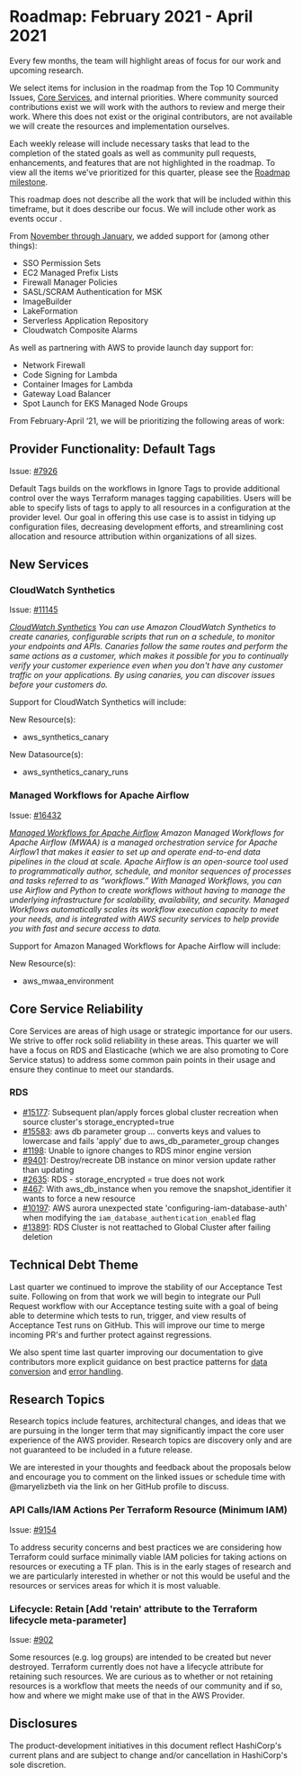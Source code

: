 # Roadmap:  February 2021 - April 2021

Every few months, the team will highlight areas of focus for our work and upcoming research.

We select items for inclusion in the roadmap from the Top 10 Community Issues, [Core Services](../contributing/core-services.md), and internal priorities. Where community sourced contributions exist we will work with the authors to review and merge their work. Where this does not exist or the original contributors, are not available we will create the resources and implementation ourselves.

Each weekly release will include necessary tasks that lead to the completion of the stated goals as well as community pull requests, enhancements, and features that are not highlighted in the roadmap. To view all the items we've prioritized for this quarter, please see the [Roadmap milestone](https://github.com/hashicorp/terraform-provider-aws/milestone/138).

This roadmap does not describe all the work that will be included within this timeframe, but it does describe our focus. We will include other work as events occur .

From [November through January](2020_November_to_January.md), we added support for (among other things):

- SSO Permission Sets
- EC2 Managed Prefix Lists
- Firewall Manager Policies
- SASL/SCRAM Authentication for MSK
- ImageBuilder
- LakeFormation
- Serverless Application Repository
- Cloudwatch Composite Alarms

As well as partnering with AWS to provide launch day support for:

- Network Firewall
- Code Signing for Lambda
- Container Images for Lambda
- Gateway Load Balancer
- Spot Launch for EKS Managed Node Groups

From February-April ‘21, we will be prioritizing the following areas of work:

## Provider Functionality: Default Tags

Issue: [#7926](https://github.com/hashicorp/terraform-provider-aws/issues/7926)

Default Tags builds on the workflows in Ignore Tags to provide additional control over the ways Terraform manages tagging capabilities. Users will be able to specify lists of tags to apply to all resources in a configuration at the provider level. Our goal in offering this use case is to assist in tidying up configuration files, decreasing development efforts, and streamlining cost allocation and resource attribution within organizations of all sizes.

## New Services

### CloudWatch Synthetics
Issue: [#11145](https://github.com/hashicorp/terraform-provider-aws/issues/11145)

_[CloudWatch Synthetics](https://docs.aws.amazon.com/AmazonCloudWatch/latest/monitoring/CloudWatch_Synthetics_Canaries.html) You can use Amazon CloudWatch Synthetics to create canaries, configurable scripts that run on a schedule, to monitor your endpoints and APIs. Canaries follow the same routes and perform the same actions as a customer, which makes it possible for you to continually verify your customer experience even when you don't have any customer traffic on your applications. By using canaries, you can discover issues before your customers do._

Support for CloudWatch Synthetics will include:

New Resource(s):

- aws_synthetics_canary

New Datasource(s):

- aws_synthetics_canary_runs

### Managed Workflows for Apache Airflow

Issue: [#16432](https://github.com/hashicorp/terraform-provider-aws/issues/16432)

_[Managed Workflows for Apache Airflow](https://aws.amazon.com/blogs/aws/introducing-amazon-managed-workflows-for-apache-airflow-mwaa/) Amazon Managed Workflows for Apache Airflow (MWAA) is a managed orchestration service for Apache Airflow1 that makes it easier to set up and operate end-to-end data pipelines in the cloud at scale. Apache Airflow is an open-source tool used to programmatically author, schedule, and monitor sequences of processes and tasks referred to as “workflows.” With Managed Workflows, you can use Airflow and Python to create workflows without having to manage the underlying infrastructure for scalability, availability, and security. Managed Workflows automatically scales its workflow execution capacity to meet your needs, and is integrated with AWS security services to help provide you with fast and secure access to data._

Support for Amazon Managed Workflows for Apache Airflow will include:

New Resource(s):

- aws_mwaa_environment

## Core Service Reliability
Core Services are areas of high usage or strategic importance for our users. We strive to offer rock solid reliability in these areas. This quarter we will have a focus on RDS and Elasticache (which we are also promoting to Core Service status) to address some common pain points in their usage and ensure they continue to meet our standards.

### RDS

- [#15177](https://github.com/hashicorp/terraform-provider-aws/issues/15177): Subsequent plan/apply forces global cluster recreation when source cluster's storage_encrypted=true
- [#15583](https://github.com/hashicorp/terraform-provider-aws/issues/15583):  aws db parameter group ... converts keys and values to lowercase and fails 'apply' due to aws_db_parameter_group changes
- [#1198](https://github.com/hashicorp/terraform-provider-aws/issues/1198): Unable to ignore changes to RDS minor engine version
- [#9401](https://github.com/hashicorp/terraform-provider-aws/issues/9401): Destroy/recreate DB instance on minor version update rather than updating
- [#2635](https://github.com/hashicorp/terraform-provider-aws/issues/2635): RDS - storage_encrypted = true does not work
- [#467](https://github.com/hashicorp/terraform-provider-aws/issues/467): With aws_db_instance when you remove the snapshot_identifier it wants to force a new resource
- [#10197](https://github.com/hashicorp/terraform-provider-aws/issues/10197): AWS aurora unexpected state 'configuring-iam-database-auth' when modifying the `iam_database_authentication_enabled` flag
- [#13891](https://github.com/hashicorp/terraform-provider-aws/issues/13891): RDS Cluster is not reattached to Global Cluster after failing deletion

## Technical Debt Theme

Last quarter we continued to improve the stability of our Acceptance Test suite. Following on from that work we will begin to integrate our Pull Request workflow with our Acceptance testing suite with a goal of being able to determine which tests to run, trigger, and view results of Acceptance Test runs on GitHub. This will improve our time to merge incoming PR's and further protect against regressions.

We also spent time last quarter improving our documentation to give contributors more explicit guidance on best practice patterns for [data conversion](https://github.com/hashicorp/terraform-provider-aws/blob/main/docs/contributing/data-handling-and-conversion.md) and [error handling](https://github.com/hashicorp/terraform-provider-aws/blob/main/docs/contributing/error-handling.md).  

## Research Topics

Research topics include features, architectural changes, and ideas that we are pursuing in the longer term that may significantly impact the core user experience of the AWS provider. Research topics are discovery only and are not guaranteed to be included in a future release.

We are interested in your thoughts and feedback about the proposals below and encourage you to comment on the linked issues or schedule time with @maryelizbeth via the link on her GitHub profile to discuss.

### API Calls/IAM Actions Per Terraform Resource (Minimum IAM)
Issue: [#9154](https://github.com/hashicorp/terraform-provider-aws/issues/9154)

To address security concerns and best practices we are considering how Terraform could surface minimally viable IAM policies for taking actions on resources or executing a TF plan. This is in the early stages of research and we are particularly interested in whether or not this would be useful and the resources or services areas for which it is most valuable.

### Lifecycle: Retain [Add 'retain' attribute to the Terraform lifecycle meta-parameter]
Issue: [#902](https://github.com/hashicorp/terraform-provider-aws/issues/902)

Some resources (e.g. log groups) are intended to be created but never destroyed. Terraform currently does not have a lifecycle attribute for retaining such resources. We are curious as to whether or not retaining resources is a workflow that meets the needs of our community and if so, how and where we might make use of that in the AWS Provider.

## Disclosures

The product-development initiatives in this document reflect HashiCorp's current plans and are subject to change and/or cancellation in HashiCorp's sole discretion.
